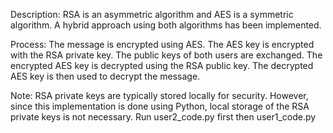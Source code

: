 Description:
RSA is an asymmetric algorithm and AES is a symmetric algorithm. A hybrid approach using both algorithms has been implemented.

Process:
The message is encrypted using AES.
The AES key is encrypted with the RSA private key.
The public keys of both users are exchanged.
The encrypted AES key is decrypted using the RSA public key.
The decrypted AES key is then used to decrypt the message.

Note:
RSA private keys are typically stored locally for security. However, since this implementation is done using Python, local storage of the RSA private keys is not necessary.
Run user2_code.py first then user1_code.py
